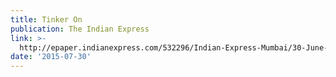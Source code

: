 ```yaml
---
title: Tinker On
publication: The Indian Express
link: >-
  http://epaper.indianexpress.com/532296/Indian-Express-Mumbai/30-June-2015#page/21
date: '2015-07-30'
---
```


